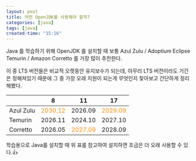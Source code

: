 ```yaml
---
layout: post
title: 어떤 OpenJDK를 사용해야 할까?
categories: [java]
tags: [java]
created-time: "15:16"
---
```

Java 를 학습하기 위해 OpenJDK 를 설치할 때 보통 Azul Zulu / Adoptium Eclipse Temurin / Amazon Corretto 를 가장 많이 추천한다.

이 중 LTS 버전들은 비교적 오랫동안 유지보수가 되는데, 아무리 LTS 버전이라도 기간은 정해져있기 때문에 그 중 가장 오래 지원이 되는게 무엇인지 찾아보고 간단하게 정리해봤다.

|  | 8 | 11 | 17 |
| --- | --- | --- | --- |
| Azul Zulu | <span style="color: darkorange">2030.12</span> | 2026.09 | <span style="color: darkorange">2029.09</span> |
| Temurin | 2026.11 | 2024.10 | 2027.10 |
| Corretto | 2026.05 | <span style="color: darkorange">2027.09</span> | 2028.09 |

학습용으로 Java를 설치할 때 위 표를 참고하여 설치하면 조금은 더 오래 사용할 수 있다.👍
